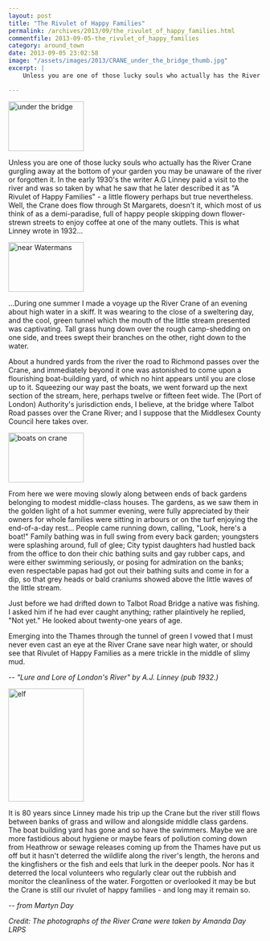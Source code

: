 ```yaml
---
layout: post
title: "The Rivulet of Happy Families"
permalink: /archives/2013/09/the_rivulet_of_happy_families.html
commentfile: 2013-09-05-the_rivulet_of_happy_families
category: around_town
date: 2013-09-05 23:02:58
image: "/assets/images/2013/CRANE_under_the_bridge_thumb.jpg"
excerpt: |
    Unless you are one of those lucky souls who actually has the River Crane gurgling away at the bottom of your garden you may be unaware of the river or forgotten it. In the early 1930's the writer A.G Linney paid a visit to the river and was so taken by what he saw that he later described it as "A Rivulet of Happy Families" - a little flowery perhaps but true nevertheless. Well, the Crane does flow through St Margarets, doesn't it, which most of us think of as a demi-paradise, full of happy people skipping down flower-strewn streets to enjoy coffee at one of the many outlets.  This is what Linney wrote in 1932...

---
```


<a href="/assets/images/2013/CRANE_under_the_bridge.jpg" title="See larger version of - under the bridge"><img src="/assets/images/2013/CRANE_under_the_bridge_thumb.jpg" width="150" height="99" alt="under the bridge" class="photo right" /></a>

Unless you are one of those lucky souls who actually has the River Crane gurgling away at the bottom of your garden you may be unaware of the river or forgotten it. In the early 1930's the writer A.G Linney paid a visit to the river and was so taken by what he saw that he later described it as "A Rivulet of Happy Families" - a little flowery perhaps but true nevertheless. Well, the Crane does flow through St Margarets, doesn't it, which most of us think of as a demi-paradise, full of happy people skipping down flower-strewn streets to enjoy coffee at one of the many outlets. This is what Linney wrote in 1932...

<div markdown="1" class="letter">
<a href="/assets/images/2013/CRANE_near_Watermans.jpg" title="See larger version of - near Watermans"><img src="/assets/images/2013/CRANE_near_Watermans_thumb.jpg" width="150" height="99" alt="near Watermans" class="photo right" /></a>

...During one summer I made a voyage up the River Crane of an evening about high water in a skiff. It was wearing to the close of a sweltering day, and the cool, green tunnel which the mouth of the little stream presented was captivating. Tall grass hung down over the rough camp-shedding on one side, and trees swept their branches on the other, right down to the water.

About a hundred yards from the river the road to Richmond passes over the Crane, and immediately beyond it one was astonished to come upon a flourishing boat-building yard, of which no hint appears until you are close up to it. Squeezing our way past the boats, we went forward up the next section of the stream, here, perhaps twelve or fifteen feet wide. The (Port of London) Authority's jurisdiction ends, I believe, at the bridge where Talbot Road passes over the Crane River; and I suppose that the Middlesex County Council here takes over.

<a href="/assets/images/2013/CRANE_boats_on_crane.jpg" title="See larger version of - boats on crane"><img src="/assets/images/2013/CRANE_boats_on_crane_thumb.jpg" width="150" height="99" alt="boats on crane" class="photo right" /></a>

From here we were moving slowly along between ends of back gardens belonging to modest middle-class houses. The gardens, as we saw them in the golden light of a hot summer evening, were fully appreciated by their owners for whole families were sitting in arbours or on the turf enjoying the end-of-a-day rest... People came running down, calling, "Look, here's a boat!" Family bathing was in full swing from every back garden; youngsters were splashing around, full of glee; City typist daughters had hustled back from the office to don their chic bathing suits and gay rubber caps, and were either swimming seriously, or posing for admiration on the banks; even respectable papas had got out their bathing suits and come in for a dip, so that grey heads or bald craniums showed above the little waves of the little stream.

Just before we had drifted down to Talbot Road Bridge a native was fishing. I asked him if he had ever caught anything; rather plaintively he replied, "Not yet." He looked about twenty-one years of age.

Emerging into the Thames through the tunnel of green I vowed that I must never even cast an eye at the River Crane save near high water, or should see that Rivulet of Happy Families as a mere trickle in the middle of slimy mud.

<cite>-- "Lure and Lore of London's River" by A.J. Linney (pub 1932.)</cite>

</div>
<a href="/assets/images/2013/CRANE_elf.jpg" title="See larger version of - elf"><img src="/assets/images/2013/CRANE_elf_thumb.jpg" width="150" height="225" alt="elf" class="photo right" /></a>

It is 80 years since Linney made his trip up the Crane but the river still flows between banks of grass and willow and alongside middle class gardens. The boat building yard has gone and so have the swimmers. Maybe we are more fastidious about hygiene or maybe fears of pollution coming down from Heathrow or sewage releases coming up from the Thames have put us off but it hasn't deterred the wildlife along the river's length, the herons and the kingfishers or the fish and eels that lurk in the deeper pools. Nor has it deterred the local volunteers who regularly clear out the rubbish and monitor the cleanliness of the water. Forgotten or overlooked it may be but the Crane is still our rivulet of happy families - and long may it remain so.

<cite>-- from Martyn Day</cite>

*Credit: The photographs of the River Crane were taken by Amanda Day LRPS*
